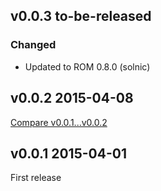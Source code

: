 ## v0.0.3 to-be-released

### Changed

* Updated to ROM 0.8.0 (solnic)

## v0.0.2 2015-04-08

[Compare v0.0.1...v0.0.2](https://github.com/rom-rb/rom-neo4j/compare/v0.0.1...v0.0.2)

## v0.0.1 2015-04-01

First release
